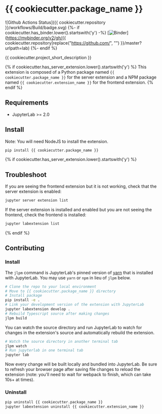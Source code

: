 # {{ cookiecutter.package_name }}

![Github Actions Status]({{ cookiecutter.repository }}/workflows/Build/badge.svg)
{%- if cookiecutter.has_binder.lower().startswith('y') -%}
[![Binder](https://mybinder.org/badge_logo.svg)](https://mybinder.org/v2/gh/{{ cookiecutter.repository|replace("https://github.com/", "") }}/master?urlpath=lab)
{%- endif %}

{{ cookiecutter.project_short_description }}

{% if cookiecutter.has_server_extension.lower().startswith('y') %}
This extension is composed of a Python package named `{{ cookiecutter.package_name }}`
for the server extension and a NPM package named `{{ cookiecutter.extension_name }}`
for the frontend extension.
{% endif %}

## Requirements

* JupyterLab >= 2.0

## Install
Note: You will need NodeJS to install the extension.

```bash
pip install {{ cookiecutter.package_name }}
```

{% if cookiecutter.has_server_extension.lower().startswith('y') %}
## Troubleshoot

If you are seeing the frontend extension but it is not working, check
that the server extension is enabled:

```bash
jupyter server extension list
```

If the server extension is installed and enabled but you are not seeing
the frontend, check the frontend is installed:

```bash
jupyter labextension list
```

{% endif %}
## Contributing

### Install

The `jlpm` command is JupyterLab's pinned version of
[yarn](https://yarnpkg.com/) that is installed with JupyterLab. You may use
`yarn` or `npm` in lieu of `jlpm` below.

```bash
# Clone the repo to your local environment
# Move to {{ cookiecutter.package_name }} directory
# Install package
pip install -e .
# Link your development version of the extension with JupyterLab
jupyter labextension develop .
# Rebuild Typescript source after making changes
jlpm build
```

You can watch the source directory and run JupyterLab to watch for changes in the extension's source and automatically rebuild the extension.

```bash
# Watch the source directory in another terminal tab
jlpm watch
# Run jupyterlab in one terminal tab
jupyter lab
```

Now every change will be built locally and bundled into JupyterLab. Be sure to refresh your browser page after saving file changes to reload the extension (note: you'll need to wait for webpack to finish, which can take 10s+ at times).

### Uninstall

```bash
pip uninstall {{ cookiecutter.package_name }}
jupyter labextension uninstall {{ cookiecutter.extension_name }}
```

